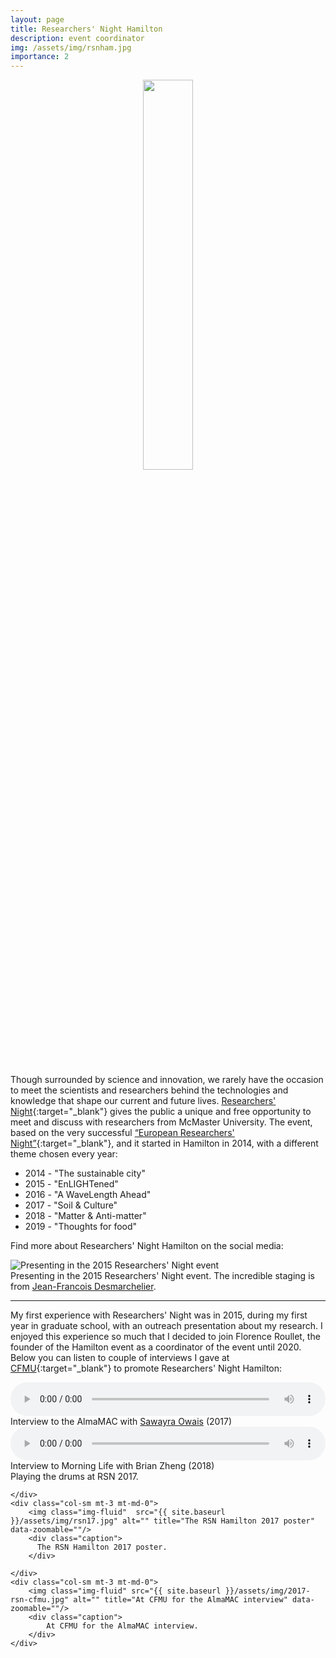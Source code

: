 ```yaml
---
layout: page
title: Researchers' Night Hamilton
description: event coordinator
img: /assets/img/rsnham.jpg
importance: 2
---
```


<center>
 <img src="{{ site.baseurl }}/assets/img/rsnham_logo.jpg"  height="40%" width="40%">
 </center>
 <br>


Though surrounded by science and innovation, we rarely have the occasion to meet the scientists and researchers behind the technologies and knowledge that shape our current and future lives. [Researchers' Night](http://www.researchersnighthamilton.com/){:target="\_blank"} gives the public a unique and free opportunity to meet and discuss with researchers from McMaster University. The event, based on the very successful [“European Researchers' Night”](https://ec.europa.eu/research/mariecurieactions/actions/european-researchers-night_en){:target="\_blank"}, and it started in Hamilton in 2014, with a different theme chosen every year:
<ul>
    <li> 2014 - "The sustainable city" </li>
    <li> 2015 - "EnLIGHTened" </li>
    <li> 2016 - "A WaveLength Ahead" </li>
    <li> 2017 - "Soil & Culture" </li>
    <li> 2018 - "Matter & Anti-matter" </li>
    <li> 2019 - "Thoughts for food" </li>
</ul>



Find more about Researchers' Night Hamilton on the social media:
<a href="https://twitter.com/RsNHam" target="_blank" title="Twitter"><i class="fab fa-twitter fa-lg"></i></a>
<a href="https://www.facebook.com/ResearchersNightHamilton/" target="_blank" title="Facebook"><i class="fab fa-facebook fa-lg"></i></a>
<a href="https://www.instagram.com/rsnhamilton/" target="_blank" title="Instagram"><i class="fab fa-instagram fa-lg"></i></a>

<div class="row justify-content-sm-center">
    <img class="img-fluid" src="{{ site.baseurl }}/assets/img/2015-rsn.JPG" alt="Presenting in the 2015 Researchers' Night event" data-zoomable=""/>
</div>
<div class="caption">
    Presenting in the 2015 Researchers' Night event. The incredible staging is from <a href="http://ataouk.com/" target="_blank">Jean-Francois Desmarchelier</a>.
</div>

---
My first experience with Researchers' Night was in 2015, during my first year in graduate school, with an outreach presentation about my research. I enjoyed this experience so much that I decided to join Florence Roullet, the founder of the Hamilton event
as a coordinator of the event until 2020. Below you can listen to couple of interviews I gave at [CFMU](https://cfmu.ca){:target="\_blank"} to promote Researchers' Night Hamilton:

<audio controls style="width: 100%;">
  <source src="{{ site.baseurl }}/assets/mp3/AlmaMAC_Interview_19.10.2017.mp3" type="audio/mpeg">
  Your browser does not support the audio element.
</audio>
<div class="caption"><i class="fa fa-microphone"></i> Interview to the AlmaMAC with <a href="https://twitter.com/seeingaway" target="_blank">Sawayra Owais</a> (2017)</div>

<audio controls style="width: 100%;">
  <source src="{{ site.baseurl }}/assets/mp3/MorningLife-Interview-28-09-2018.mp3" type="audio/mpeg">
  Your browser does not support the audio element.
</audio>
<div class="caption"><i class="fa fa-microphone"></i> Interview to Morning Life with Brian Zheng (2018)</div>

<div class="row justify-content-sm-center">
    <div class="col-sm mt-3 mt-md-0">
        <img class="img-fluid" src="{{ site.baseurl }}/assets/img/2017-rsn.jpg" alt="" title="Playing the drums at RSN 2017" data-zoomable=""/>
        <div class="caption">
            Playing the drums at RSN 2017.
        </div>

    </div>
    <div class="col-sm mt-3 mt-md-0">
        <img class="img-fluid"  src="{{ site.baseurl }}/assets/img/rsn17.jpg" alt="" title="The RSN Hamilton 2017 poster" data-zoomable=""/>
        <div class="caption">
          The RSN Hamilton 2017 poster.
        </div>

    </div>
    <div class="col-sm mt-3 mt-md-0">
        <img class="img-fluid" src="{{ site.baseurl }}/assets/img/2017-rsn-cfmu.jpg" alt="" title="At CFMU for the AlmaMAC interview" data-zoomable=""/>
        <div class="caption">
            At CFMU for the AlmaMAC interview.
        </div>
    </div>
</div>
